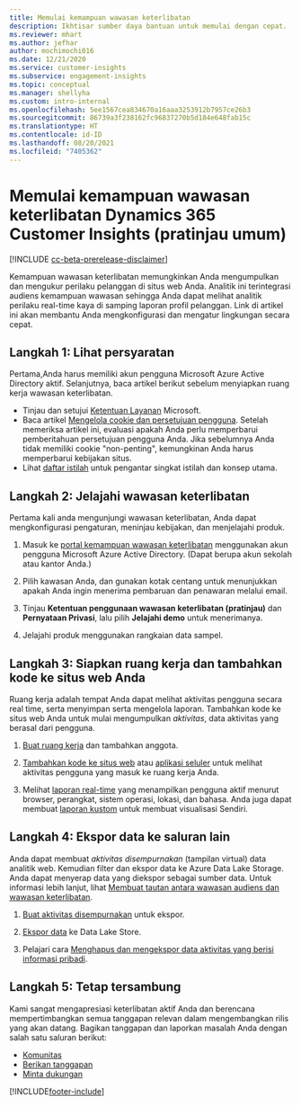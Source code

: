 ```yaml
---
title: Memulai kemampuan wawasan keterlibatan
description: Ikhtisar sumber daya bantuan untuk memulai dengan cepat.
ms.reviewer: mhart
ms.author: jefhar
author: mochimochi016
ms.date: 12/21/2020
ms.service: customer-insights
ms.subservice: engagement-insights
ms.topic: conceptual
ms.manager: shellyha
ms.custom: intro-internal
ms.openlocfilehash: 5ee1567cea834670a16aaa3253912b7957ce26b3
ms.sourcegitcommit: 86739a3f238162fc96837270b5d184e648fab15c
ms.translationtype: HT
ms.contentlocale: id-ID
ms.lasthandoff: 08/20/2021
ms.locfileid: "7405362"
---
```

# <a name="get-started-with-dynamics-365-customer-insights-engagement-insights-capability-public-preview"></a>Memulai kemampuan wawasan keterlibatan Dynamics 365 Customer Insights (pratinjau umum)

[!INCLUDE [cc-beta-prerelease-disclaimer](includes/cc-beta-prerelease-disclaimer.md)]

Kemampuan wawasan keterlibatan memungkinkan Anda mengumpulkan dan mengukur perilaku pelanggan di situs web Anda. Analitik ini terintegrasi audiens kemampuan wawasan sehingga Anda dapat melihat analitik perilaku real-time kaya di samping laporan profil pelanggan. Link di artikel ini akan membantu Anda mengkonfigurasi dan mengatur lingkungan secara cepat.

## <a name="step-1-review-prerequisites"></a>Langkah 1: Lihat persyaratan

Pertama,Anda harus memiliki akun pengguna Microsoft Azure Active Directory aktif. Selanjutnya, baca artikel berikut sebelum menyiapkan ruang kerja wawasan keterlibatan.

- Tinjau dan setujui [Ketentuan Layanan](terms-of-service.md) Microsoft.  
- Baca artikel [Mengelola cookie dan persetujuan pengguna](user-consent-storage.md). Setelah memeriksa artikel ini, evaluasi apakah Anda perlu memperbarui pemberitahuan persetujuan pengguna Anda. Jika sebelumnya Anda tidak memiliki cookie "non-penting", kemungkinan Anda harus memperbarui kebijakan situs.
- Lihat [daftar istilah](glossary.md) untuk pengantar singkat istilah dan konsep utama.

## <a name="step-2-explore-engagement-insights"></a>Langkah 2: Jelajahi wawasan keterlibatan

Pertama kali anda mengunjungi wawasan keterlibatan, Anda dapat mengkonfigurasi pengaturan, meninjau kebijakan, dan menjelajahi produk.

1. Masuk ke [portal kemampuan wawasan keterlibatan](https://pi.dynamics.com) menggunakan akun pengguna Microsoft Azure Active Directory. (Dapat berupa akun sekolah atau kantor Anda.)

1. Pilih kawasan Anda, dan gunakan kotak centang untuk menunjukkan apakah Anda ingin menerima pembaruan dan penawaran melalui email.

1. Tinjau **Ketentuan penggunaan wawasan keterlibatan (pratinjau)** dan **Pernyataan Privasi**, lalu pilih **Jelajahi demo** untuk menerimanya.

1. Jelajahi produk menggunakan rangkaian data sampel.

##  <a name="step-3-set-up-a-workspace-and-add-code-to-your-website"></a>Langkah 3: Siapkan ruang kerja dan tambahkan kode ke situs web Anda

Ruang kerja adalah tempat Anda dapat melihat aktivitas pengguna secara real time, serta menyimpan serta mengelola laporan. Tambahkan kode ke situs web Anda untuk mulai mengumpulkan *aktivitas*, data aktivitas yang berasal dari pengguna.

1. [Buat ruang kerja](create-workspace.md) dan tambahkan anggota.

1. [Tambahkan kode ke situs web](instrument-website.md) atau [aplikasi seluler](developer-resources.md#capture-events-from-mobile-apps) untuk melihat aktivitas pengguna yang masuk ke ruang kerja Anda.

1. Melihat [laporan real-time](view-reports.md) yang menampilkan pengguna aktif menurut browser, perangkat, sistem operasi, lokasi, dan bahasa. Anda juga dapat membuat [laporan kustom](custom-reports.md) untuk membuat visualisasi Sendiri.
    
## <a name="step-4-export-data-to-other-channels"></a>Langkah 4: Ekspor data ke saluran lain

Anda dapat membuat *aktivitas disempurnakan* (tampilan virtual) data analitik web. Kemudian filter dan ekspor data ke Azure Data Lake Storage. Anda dapat menyerap data yang diekspor sebagai sumber data. Untuk informasi lebih lanjut, lihat [Membuat tautan antara wawasan audiens dan wawasan keterlibatan](integrate-audience-insights-engagement-insights.md).

1. [Buat aktivitas disempurnakan](refined-events.md) untuk ekspor.

1. [Ekspor data](export-events.md) ke Data Lake Store.

1. Pelajari cara [Menghapus dan mengekspor data aktivitas yang berisi informasi pribadi](delete-export-personal-data.md).
 
## <a name="step-5-stay-connected"></a>Langkah 5: Tetap tersambung

Kami sangat mengapresiasi keterlibatan aktif Anda dan berencana mempertimbangkan semua tanggapan relevan dalam mengembangkan rilis yang akan datang. Bagikan tanggapan dan laporkan masalah Anda dengan salah satu saluran berikut:
- [Komunitas](https://go.microsoft.com/fwlink/?linkid=2141648)
- [Berikan tanggapan](https://go.microsoft.com/fwlink/?linkid=2143222)
- [Minta dukungan](https://go.microsoft.com/fwlink/?linkid=2145734) 


[!INCLUDE[footer-include](../includes/footer-banner.md)]
